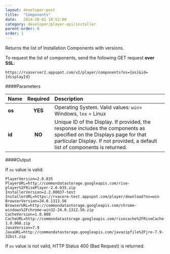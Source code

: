 ```yaml
---
layout: developer-post
title:  "Components"
date:   2014-10-01 10:52:00
category: developer/player-api/installer
parent-order: 0
order: 1
---
```


Returns the list of Installation Components with versions.

To request the list of components, send the following GET request **over SSL**:

`https://rvaserver2.appspot.com/v2/player/components?os={os}&id={displayId}`

####Parameters

| Name    | Required | Description |
|:--------|:--------:|:------------|
| **os**  |  **YES** | Operating System. Valid values: `win`= Windows, `lnx` = Linux |
| **id**  |  **NO**  | Unique ID of the Display. If provided, the response includes the components as specified on the Displays page for that particular Display. If not provided, a default list of components is returned. |


####Output

If `os` value is valid:

```
PlayerVersion=2.0.035
PlayerURL=http://commondatastorage.googleapis.com/rise-player%2FRisePlayer-2.0.035.zip
InstallerVersion=2.2.00037-test
InstallerURL=https://rvacore-test.appspot.com/player/download?os=win
BrowserVersion=24.0.1312.56
BrowserURL=http://commondatastorage.googleapis.com/chrome-windows%2Fchrome-win32-24.0.1312.56.zip
CacheVersion=1.0.008
CacheURL=http://commondatastorage.googleapis.com/risecache%2FRiseCache-1.0.008.zip
JavaVersion=7.9
JavaURL=http://commondatastorage.googleapis.com/javazipfile%2Fjre-7.9-32bit.zip
```

If `os` value is not valid, HTTP Status 400 (Bad Request) is returned.

